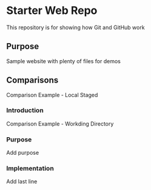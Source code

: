 # Starter Web Repo

This repository is for showing how Git and GitHub work

## Purpose

Sample website with plenty of files for demos


## Comparisons
Comparison Example - Local Staged
### Introduction
Comparison Example - Workding Directory
### Purpose
Add purpose
### Implementation
Add last line



